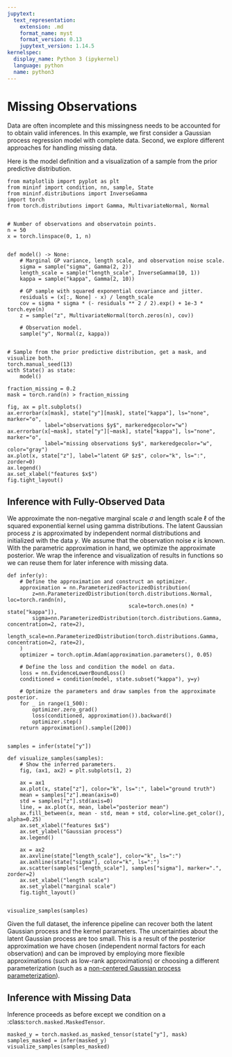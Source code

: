 ```yaml
---
jupytext:
  text_representation:
    extension: .md
    format_name: myst
    format_version: 0.13
    jupytext_version: 1.14.5
kernelspec:
  display_name: Python 3 (ipykernel)
  language: python
  name: python3
---
```


# Missing Observations

Data are often incomplete and this missingness needs to be accounted for to obtain valid inferences. In this example, we first consider a Gaussian process regression model with complete data. Second, we explore different approaches for handling missing data.

Here is the model definition and a visualization of a sample from the prior predictive distribution.

```{code-cell} ipython3
from matplotlib import pyplot as plt
from mininf import condition, nn, sample, State
from mininf.distributions import InverseGamma
import torch
from torch.distributions import Gamma, MultivariateNormal, Normal


# Number of observations and observatoin points.
n = 50
x = torch.linspace(0, 1, n)


def model() -> None:
    # Marginal GP variance, length scale, and observation noise scale.
    sigma = sample("sigma", Gamma(2, 2))
    length_scale = sample("length_scale", InverseGamma(10, 1))
    kappa = sample("kappa", Gamma(2, 10))

    # GP sample with squared exponential covariance and jitter.
    residuals = (x[:, None] - x) / length_scale
    cov = sigma * sigma * (- residuals ** 2 / 2).exp() + 1e-3 * torch.eye(n)
    z = sample("z", MultivariateNormal(torch.zeros(n), cov))

    # Observation model.
    sample("y", Normal(z, kappa))


# Sample from the prior predictive distribution, get a mask, and visualize both.
torch.manual_seed(13)
with State() as state:
    model()

fraction_missing = 0.2
mask = torch.rand(n) > fraction_missing

fig, ax = plt.subplots()
ax.errorbar(x[mask], state["y"][mask], state["kappa"], ls="none", marker="o",
            label="observations $y$", markeredgecolor="w")
ax.errorbar(x[~mask], state["y"][~mask], state["kappa"], ls="none", marker="o",
            label="missing observations $y$", markeredgecolor="w", color="gray")
ax.plot(x, state["z"], label="latent GP $z$", color="k", ls=":", zorder=0)
ax.legend()
ax.set_xlabel("features $x$")
fig.tight_layout()
```

## Inference with Fully-Observed Data

We approximate the non-negative marginal scale $\sigma$ and length scale $\ell$ of the squared exponential kernel using gamma distributions. The latent Gaussian process $z$ is approximated by independent normal distributions and initialized with the data $y$. We assume that the observation noise $\kappa$ is known. With the parametric approximation in hand, we optimize the approximate posterior. We wrap the inference and visualization of results in functions so we can reuse them for later inference with missing data.

```{code-cell} ipython3
def infer(y):
    # Define the approximation and construct an optimizer.
    approximation = nn.ParameterizedFactorizedDistribution(
        z=nn.ParameterizedDistribution(torch.distributions.Normal, loc=torch.randn(n),
                                       scale=torch.ones(n) * state["kappa"]),
        sigma=nn.ParameterizedDistribution(torch.distributions.Gamma, concentration=2, rate=2),
        length_scale=nn.ParameterizedDistribution(torch.distributions.Gamma, concentration=2, rate=2),
    )
    optimizer = torch.optim.Adam(approximation.parameters(), 0.05)

    # Define the loss and condition the model on data.
    loss = nn.EvidenceLowerBoundLoss()
    conditioned = condition(model, state.subset("kappa"), y=y)

    # Optimize the parameters and draw samples from the approximate posterior.
    for _ in range(1_500):
        optimizer.zero_grad()
        loss(conditioned, approximation()).backward()
        optimizer.step()
    return approximation().sample([200])


samples = infer(state["y"])
```

```{code-cell} ipython3
def visualize_samples(samples):
    # Show the inferred parameters.
    fig, (ax1, ax2) = plt.subplots(1, 2)

    ax = ax1
    ax.plot(x, state["z"], color="k", ls=":", label="ground truth")
    mean = samples["z"].mean(axis=0)
    std = samples["z"].std(axis=0)
    line, = ax.plot(x, mean, label="posterior mean")
    ax.fill_between(x, mean - std, mean + std, color=line.get_color(), alpha=0.25)
    ax.set_xlabel("features $x$")
    ax.set_ylabel("Gaussian process")
    ax.legend()

    ax = ax2
    ax.axvline(state["length_scale"], color="k", ls=":")
    ax.axhline(state["sigma"], color="k", ls=":")
    ax.scatter(samples["length_scale"], samples["sigma"], marker=".", zorder=2)
    ax.set_xlabel("length scale")
    ax.set_ylabel("marginal scale")
    fig.tight_layout()


visualize_samples(samples)
```

Given the full dataset, the inference pipeline can recover both the latent Gaussian process and the kernel parameters. The uncertainties about the latent Gaussian process are too small. This is a result of the posterior approximation we have chosen (independent normal factors for each observation) and can be improved by employing more flexible approximations (such as low-rank approximations) or choosing a different parameterization (such as a [non-centered Gaussian process parameterization](https://mc-stan.org/docs/stan-users-guide/simulating-from-a-gaussian-process.html#cholesky-factored-and-transformed-implementation)).

## Inference with Missing Data

Inference proceeds as before except we condition on a :class:`torch.masked.MaskedTensor`.

```{code-cell} ipython3
masked_y = torch.masked.as_masked_tensor(state["y"], mask)
samples_masked = infer(masked_y)
visualize_samples(samples_masked)
```

